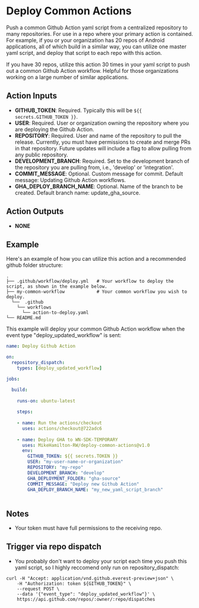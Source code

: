 # Deploy Common Actions
Push a common Github Action yaml script from a centralized repository to many repositories. For use in a repo where your primary action is contained. For example, if you or your organization has 20 repos of Android applications, all of which build in a similar way, you can utilize one master yaml script, and deploy that script to each repo with this action.

If you have 30 repos, utilize this action 30 times in your yaml script to push out a common Github Action workflow. Helpful for those organizations working on a large number of similar applications.


## Action Inputs
- **GITHUB_TOKEN**: Required. Typically this will be `${{ secrets.GITHUB_TOKEN }}`.
- **USER**: Required. User or organization owning the repository where you are deploying the Github Action.
- **REPOSITORY**: Required. User and name of the repository to pull the release. Currently, you must have permissions to create and merge PRs in that repository. Future updates will include a flag to allow pulling from any public repository.
- **DEVELOPMENT_BRANCH**: Required. Set to the development branch of the repository you are pulling from, i.e., 'develop' or 'integration'.
- **COMMIT_MESSAGE**: Optional. Custom message for commit. Default message: Updating Github Action workflows.
- **GHA_DEPLOY_BRANCH_NAME**: Optional. Name of the branch to be created. Default branch name: update_gha_source.

## Action Outputs
- **NONE**


## Example
Here's an example of how you can utilize this action and a recommended github folder structure:

    .
    ├── .github/workflow/deploy.yml   # Your workflow to deploy the script, as shown in the example below.
    ├── my-common-workflow            # Your common workflow you wish to deploy. 
      └──  .github
        └── workflows
          └── action-to-deploy.yaml
    └── README.md
    
This example will deploy your common Github Action workflow when the event type "deploy_updated_workflow" is sent:

```yml
name: Deploy Github Action

on:
  repository_dispatch:
    types: [deploy_updated_workflow]

jobs:

  build:
  
    runs-on: ubuntu-latest
    
    steps:
    
    - name: Run the actions/checkout
      uses: actions/checkout@722adc6
      
    - name: Deploy GHA to WN-SDK-TEMPORARY
      uses: MikeHamilton-RW/deploy-common-actions@v1.0
      env:
        GITHUB_TOKEN: ${{ secrets.TOKEN }}
        USER: "my-user-name-or-organization"
        REPOSITORY: "my-repo"
        DEVELOPMENT_BRANCH: "develop"
        GHA_DEPLOYMENT_FOLDER: "gha-source"
        COMMIT_MESSAGE: "Deploy new Github Action"
        GHA_DEPLOY_BRANCH_NAME: "my_new_yaml_script_branch"
    
```

## Notes
- Your token must have full permissions to the receiving repo. 


## Trigger via repo dispatch
- You probably don't want to deploy your script each time you push this yaml script, so I highly reccomend only run on repository_dispatch:
```
curl -H "Accept: application/vnd.github.everest-preview+json" \
    -H "Authorization: token ${GITHUB_TOKEN}" \
    --request POST \
    --data '{"event_type": "deploy_updated_workflow"}' \
    https://api.github.com/repos/:owner/:repo/dispatches
```  
